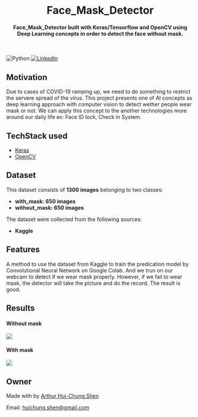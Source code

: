 
<h1 align="center">Face_Mask_Detector</h1>


<div align= "center">
  <h4>Face_Mask_Detector built with  Keras/Tensorflow and OpenCV using Deep Learning concepts in order to detect the face without mask.</h4>
  
</div>
&nbsp;&nbsp;&nbsp;&nbsp;&nbsp;&nbsp;&nbsp;&nbsp;&nbsp;&nbsp;&nbsp;&nbsp;&nbsp;&nbsp;&nbsp;&nbsp;&nbsp;&nbsp;&nbsp;&nbsp;&nbsp;&nbsp;&nbsp;&nbsp;&nbsp;&nbsp;&nbsp;&nbsp;&nbsp;&nbsp;

![Python](https://img.shields.io/badge/python-v3.6+-blue.svg)
[![LinkedIn](https://img.shields.io/badge/-LinkedIn-black.svg?style=flat-square&logo=linkedin&colorB=555)](https://www.linkedin.com/in/arthur-hui-chung-shen-b58961170)



</div>

## Motivation
Due to cases of  COVID-19 ramping up, we need to do something to restrict the servere spread of the virus. This project presents one of AI concepts as deep learning approach with computer vision to detect wether people wear mask or not. We can apply this concept to the another technologies more around our daily life ex: Face ID lock, Check in System.

 



## TechStack used


- [Keras](https://pytorch.org/)
- [OpenCV](https://opencv.org/)


##  Dataset


This dataset consists of __1300 images__ belonging to two classes:
*	__with_mask: 650 images__
*	__without_mask: 650 images__

The dataset were collected from the following sources:

* __Kaggle__ 




## Features
A method to use the dataset from Kaggle to train the predication model by Convolutional Neural Network on Google Colab. And we trun on our webcam to detect if we wear mask properly. However, if we fail to wear mask, the detector will take the picture and do the record. The result is good.  

## Results

#### Without mask
![](https://github.com/ArthurShen8118/Face_Mask_Detector/blob/main/Readme_images/2020-10-21%2008%2038%2014.png)
#### With mask
![](https://github.com/ArthurShen8118/Face_Mask_Detector/blob/main/Readme_images/2020-10-21%2009%2032%2034.png)
## Owner
Made with by [Arthur Hui-Chung Shen](https://github.com/ArthurShen8118)

Email: huichung.shen@gmail.com

